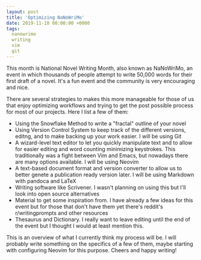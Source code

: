 ```yaml
---
layout: post
title: 'Optimizing NaNoWriMo'
date: 2019-11-10 00:00:00 +0000
tags:
  nanowrimo
  writing
  vim
  git
---
```


This month is National Novel Writing Month, also known as NaNoWriMo, an event in which thousands of people attempt to write 50,000 words for their first draft of a novel. It's a fun event and the community is very encouraging and nice.

There are several strategies to makes this more manageable for those of us that enjoy optimizing workflows and trying to get the post possible process for most of our projects. Here I list a few of them:

* Using the Snowflake Method to write a "fractal" outline of your novel
* Using Version Control System to keep track of the different versions, editng, and to make backing up your work easier. I will be using Git 
* A wizard-level text editor to let you quickly manipulate text and to allow for easier editing and word counting minimizing keystrokes. This traditionally was a fight between Vim and Emacs, but nowadays there are many options available. I will be using Neovim 
* A text-based document format and version converter to allow us to better genete a publication ready version later. I will be using Markdown with pandoca and LaTeX
* Writing software like Scrivener. I wasn't planning on using this but I'll look into open source alternatives
* Material to get some inspiration from. I have already a few ideas for this event but for those that don't have them yet there's reddit's r/writingprompts and other resources
* Thesaurus and Dictionary. I really want to leave editing until the end of the event but I thought I would at least mention this.

This is an overview of what I currently think my process will be. I will probably write something on the specifics of a few of them, maybe starting with configuring Neovim for this purpose. Cheers and happy writing!

<!--
References:
http://www.naperwrimo.org/wiki/index.php?title=Vim_for_Writers


-->
